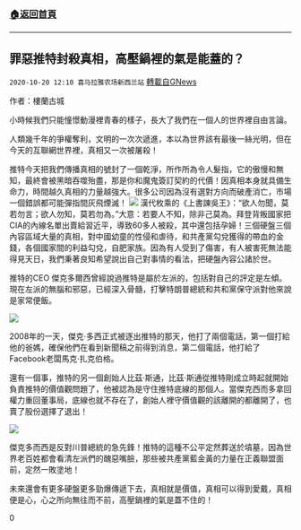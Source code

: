 ###  [:house:返回首頁](https://github.com/ourhimalayas/txt)
---

## 罪惡推特封殺真相，高壓鍋裡的氣是能蓋的？
`2020-10-20 12:10 喜马拉雅农场新西兰站` [轉載自GNews](https://gnews.org/zh-hant/436372/)

作者：樓蘭古城

小時候我們只能憧憬動漫裡青春的樣子，長大了我們在一個人的世界裡自由言論。

人類幾千年的爭權奪利，文明的一次次遞進，本以為世界該有最後一絲光明，但在今天的互聯網世界裡，真相又一次被屠殺！

推特今天把我們傳播真相的號封了一個乾淨，所作所為令人髮指，它的傲慢和無知，最終會被黑暗吞噬殆盡，那是你和魔鬼簽訂契約的代價！因真相本身就具備生命力，時間越久真相的力量越強大。很多公司因為沒有選對方向而破產消亡，![]()市場一個錯誤都可能彈指間灰飛煙滅！
![]()![](https://gnews-media-offload.s3.amazonaws.com/wp-content/uploads/2020/10/20115229/%E6%88%AA%E5%B1%8F2020-10-21-04.51.56.png)
漢代枚乘的《上書諫吳王》：“欲人勿聞，莫若勿言；欲人勿知，莫若勿為。”大意：若要人不知，除非己莫為。拜登背叛國家把CIA的內線名單出賣給習近平，導致60多人被殺，其中還包括孕婦！三個硬盤三個內容區域大量的真相，對中國幼童的性侵和虐待，和共產黨勾兌獲得的帶血的金錢，各個國家間的利益勾兌，自肥家族。因為有人受到了傷害，有人被害死無法能得見天日，我們秉著良知希望說出自己對事情的看法，把硬盤內容公諸於世。

推特的CEO 傑克多爾西曾經說過推特是屬於左派的，包括對自己的評定是左傾。現在左派的無腦和邪惡，已經深入骨髓，打擊特朗普總統和共和黨保守派對他來說是家常便飯。

![]()![](https://gnews-media-offload.s3.amazonaws.com/wp-content/uploads/2020/10/20115357/%E6%88%AA%E5%B1%8F2020-10-21-04.53.27.png)

2008年的一天，傑克·多西正式被逐出推特的那天，他打了兩個電話，第一個打給他的爸媽，確保他們在看到新聞稿之前得到消息，第二個電話，他打給了Facebook老闆馬克·扎克伯格。

還有一個事，推特的另一個創始人比茲·斯通，比茲·斯通從推特剛成立時起就開始負責推特的價值觀問題了，他被認為是守住推特底線的那個人。當傑克西而多拿回權力重回董事局，底線也就不存在了，創始人裡守價值觀的該離開的都離開了，也賣了股份選擇了退出！

![]()![](https://gnews-media-offload.s3.amazonaws.com/wp-content/uploads/2020/10/20115553/%E6%88%AA%E5%B1%8F2020-10-21-04.54.55-1.png)

傑克多而西是反對川普總統的急先鋒！推特的這種不公平定然葬送於墳墓，因為世界老百姓都會看清左派們的醜惡嘴臉，那些被共產黨藍金黃的力量在正義聯盟面前，定然一敗塗地！

未來還會有更多硬盤更多勁爆傳遞下去，真相就是價值，真相可以得到愛戴，真相便是心，心之所向無往而不前，高壓鍋裡的氣是蓋不住的！![]()![]()



0
